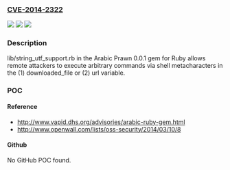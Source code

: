 ### [CVE-2014-2322](https://cve.mitre.org/cgi-bin/cvename.cgi?name=CVE-2014-2322)
![](https://img.shields.io/static/v1?label=Product&message=n%2Fa&color=blue)
![](https://img.shields.io/static/v1?label=Version&message=n%2Fa&color=blue)
![](https://img.shields.io/static/v1?label=Vulnerability&message=n%2Fa&color=brighgreen)

### Description

lib/string_utf_support.rb in the Arabic Prawn 0.0.1 gem for Ruby allows remote attackers to execute arbitrary commands via shell metacharacters in the (1) downloaded_file or (2) url variable.

### POC

#### Reference
- http://www.vapid.dhs.org/advisories/arabic-ruby-gem.html
- http://www.openwall.com/lists/oss-security/2014/03/10/8

#### Github
No GitHub POC found.

